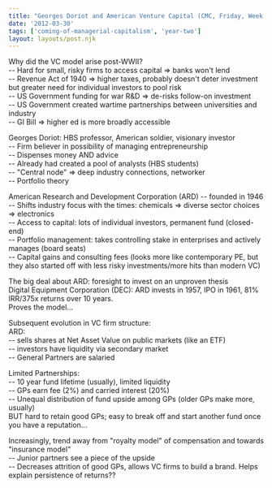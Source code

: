 ```yaml
---
title: "Georges Doriot and American Venture Capital (CMC, Friday, Week 9)"
date: '2012-03-30'
tags: ['coming-of-managerial-capitalism', 'year-two']
layout: layouts/post.njk
---
```


Why did the VC model arise post-WWII?\
-- Hard for small, risky firms to access capital => banks won't lend\
-- Revenue Act of 1940 => higher taxes, probably doesn't deter investment but greater need for individual investors to pool risk\
-- US Government funding for war R&D => de-risks follow-on investment\
-- US Government created wartime partnerships between universities and industry\
-- GI Bill => higher ed is more broadly accessible

Georges Doriot: HBS professor, American soldier, visionary investor\
-- Firm believer in possibility of managing entrepreneurship\
-- Dispenses money AND advice\
-- Already had created a pool of analysts (HBS students)\
-- "Central node" => deep industry connections, networker\
-- Portfolio theory

American Research and Development Corporation (ARD) -- founded in 1946\
-- Shifts industry focus with the times: chemicals => diverse sector choices => electronics\
-- Access to capital: lots of individual investors, permanent fund (closed-end)\
-- Portfolio management: takes controlling stake in enterprises and actively manages (board seats)\
-- Capital gains and consulting fees (looks more like contemporary PE, but they also started off with less risky investments/more hits than modern VC)

The big deal about ARD: foresight to invest on an unproven thesis\
Digital Equipment Corporation (DEC): ARD invests in 1957, IPO in 1961, 81% IRR/375x returns over 10 years.\
Proves the model...

Subsequent evolution in VC firm structure:\
ARD:\
-- sells shares at Net Asset Value on public markets (like an ETF)\
-- investors have liquidity via secondary market\
-- General Partners are salaried

Limited Partnerships:\
-- 10 year fund lifetime (usually), limited liquidity\
-- GPs earn fee (2%) and carried interest (20%)\
-- Unequal distribution of fund upside among GPs (older GPs make more, usually)\
BUT hard to retain good GPs; easy to break off and start another fund once you have a reputation...

Increasingly, trend away from "royalty model" of compensation and towards "insurance model"\
-- Junior partners see a piece of the upside\
-- Decreases attrition of good GPs, allows VC firms to build a brand. Helps explain persistence of returns??
